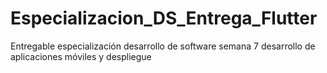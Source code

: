 # Especializacion_DS_Entrega_Flutter
Entregable especialización desarrollo de software semana 7  desarrollo de aplicaciones móviles y despliegue
